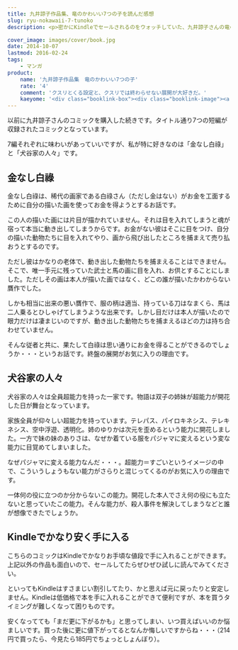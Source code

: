 ```yaml
---
title: 九井諒子作品集、竜のかわいい7つの子を読んだ感想
slug: ryu-nokawaii-7-tunoko
description: <p>密かにKindleでセールされるのをウォッチしていた、九井諒子さんの竜のかわいい7つの子を購入しました。クスリとくる設定が相変わらず秀逸です。お手頃価格なので、九井作品を試してみるのにはこれがいいかもしれません。</p>

cover_image: images/cover/book.jpg
date: 2014-10-07
lastmod: 2016-02-24
tags: 
    - マンガ
product:
    name: '九井諒子作品集　竜のかわいい7つの子'
    rate: '4'
    comment: 'クスリとくる設定と、クスリでは終わらせない展開が大好きだ。'
    kaeyome: '<div class="booklink-box"><div class="booklink-image"><a href="http://www.amazon.co.jp/exec/obidos/asin/B00BEPJ2SG/illusionspace-22/" rel="nofollow" target="_blank"><img src="http://ecx.images-amazon.com/images/I/51wNrsTY7ZL._SL160_.jpg" style="border: none;" /></a></div><div class="booklink-info"><div class="booklink-name"><a href="http://www.amazon.co.jp/exec/obidos/asin/B00BEPJ2SG/illusionspace-22/" rel="nofollow" target="_blank">九井諒子作品集 竜のかわいい七つの子 (ビームコミックス（ハルタ）)[Kindle版]</a><div class="booklink-powered-date">posted with <a href="http://yomereba.com" rel="nofollow" target="_blank">ヨメレバ</a></div></div><div class="booklink-detail">九井 諒子 KADOKAWA / エンターブレイン 2013-02-19    </div><div class="booklink-link2"><div class="shoplinkkindle"><a href="http://www.amazon.co.jp/exec/obidos/ASIN/B00BEPJ2SG/illusionspace-22/" rel="nofollow" target="_blank" >Kindle</a></div><div class="shoplinkamazon"><a href="http://www.amazon.co.jp/exec/obidos/ASIN/4047284084/illusionspace-22/" rel="nofollow" target="_blank" title="アマゾン" >Amazon[書籍版]</a></div>                              	  	  	  	</div></div><div class="booklink-footer"></div></div>'
---
```


<p>以前に九井諒子さんのコミックを購入した続きです。タイトル通り7つの短編が収録されたコミックとなっています。</p>
<p>7編それぞれに味わいがあっていいですが、私が特に好きなのは「金なし白祿」と「犬谷家の人々」です。</p>
<h2>金なし白祿</h2>
<p>金なし白祿は、稀代の画家である白祿さん（ただし金はない）がお金を工面するために自分の描いた画を使ってお金を得ようとするお話です。</p>
<p>この人の描いた画には片目が描かれていません。それは目を入れてしまうと魂が宿って本当に動き出してしまうからです。お金がない彼はそこに目をつけ、自分の描いた動物たちに目を入れてやり、画から飛び出したところを捕まえて売り払おうとするのです。</p>
<p>ただし彼はかなりの老体で、動き出した動物たちを捕まえることはできません。そこで、唯一手元に残っていた武士と馬の画に目を入れ、お供とすることにしました。ただしその画は本人が描いた画ではなく、どこの誰が描いたかわからない贋作でした。</p>
<p>しかも相当に出来の悪い贋作で、服の柄は適当、持っている刀はなまくら、馬は二人乗るとひしゃげてしまうような出来です。しかし目だけは本人が描いたので眼力だけは凄まじいのですが、動き出した動物たちを捕まえるほどの力は持ち合わせていません。</p>
<p>そんな従者と共に、果たして白祿は思い通りにお金を得ることができるのでしょうか・・・というお話です。終盤の展開がお気に入りの理由です。</p>
<h2>犬谷家の人々</h2>
<p>犬谷家の人々は全員超能力を持った一家です。物語は双子の姉妹が超能力が開花した日が舞台となっています。</p>
<p>家族全員が仰々しい超能力を持っています。テレパス、パイロキネシス、テレキネシス、空中浮遊、透明化。姉のゆりかは次元を歪めるという能力に開花しました。一方で妹の妹のありさは、なぜか着ている服をパジャマに変えるという変な能力に目覚めてしまいました。</p>
<p>なぜパジャマに変える能力なんだ・・・。超能力＝すごいというイメージの中で、こういうしょうもない能力がさらりと混じってくるのがお気に入りの理由です。</p>
<p>一体何の役に立つのか分からないこの能力。開花した本人でさえ何の役にも立たないと思っていたこの能力。そんな能力が、殺人事件を解決してしまうなどと誰が想像できたでしょうか。</p>
<h2>Kindleでかなり安く手に入る</h2>
<p>こちらのコミックはKindleでかなりお手頃な値段で手に入れることができます。上記以外の作品も面白いので、セールしてたらぜひぜひ試しに読んでみてください。</p>
<p>といってもKindleはすさまじい割引してたり、かと思えば元に戻ったりと安定しません。Kindleは低価格で本を手に入れることができて便利ですが、本を買うタイミングが難しくなって困りものです。</p>
<p>安くなってても「まだ更に下がるかも」と思ってしまい、いつ買えばいいのか悩ましいです。買った後に更に値下がってるとなんか悔しいですからね・・・（214円で買ったら、今見たら185円でちょっとしょんぼり）。</p>

  